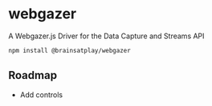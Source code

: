 # webgazer
 A Webgazer.js Driver for the Data Capture and Streams API

```bash
npm install @brainsatplay/webgazer
```


## Roadmap
- Add controls